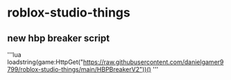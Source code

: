 # roblox-studio-things
## new hbp breaker script
'''lua
   loadstring(game:HttpGet("https://raw.githubusercontent.com/danielgamer9799/roblox-studio-things/main/HBPBreakerV2"))()
'''
